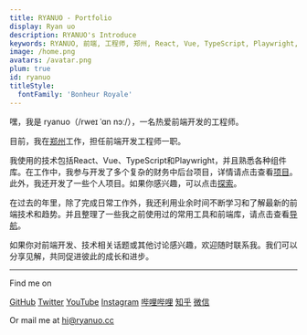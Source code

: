 ```yaml
---
title: RYANUO - Portfolio
display: Ryan uo
description: RYANUO's Introduce
keywords: RYANUO, 前端, 工程师, 郑州, React, Vue, TypeScript, Playwright, 组件库, 财务中后台项目, 个人项目, 前端技术, 导航, GitHub, Twitter, YouTube, Instagram, 哔哩哔哩, 知乎, 微信
image: /home.png
avatars: /avatar.png
plum: true
id: ryanuo
titleStyle:
  fontFamily: 'Bonheur Royale'
---
```


嘿，我是 ryanuo（/rweɪ ˈɑn nɔː/），一名热爱前端开发的工程师。

目前，我在[郑州](https://maps.app.goo.gl/5QSUAwVa8WJZyUFX9)工作，担任前端开发工程师一职。

我使用的技术包括React、Vue、TypeScript和Playwright，并且熟悉各种组件库。在工作中，我参与开发了多个复杂的财务中后台项目，详情请点击查看[项目](/zh/projects)。此外，我还开发了一些个人项目。如果你感兴趣，可以点击[探索](/zh/demos)。

<!-- MdItReplace workyears dynamically calculate the number of years of service -->

在过去的<WordYear/>年里，除了完成日常工作外，我还利用业余时间不断学习和了解最新的前端技术和趋势。并且整理了一些我之前使用过的常用工具和前端库，请点击查看[导航](/zh/navs)。

如果你对前端开发、技术相关话题或其他讨论感兴趣，欢迎随时联系我。我们可以分享见解，共同促进彼此的成长和进步。

<div flex-auto />

---

Find me on

<p flex="~ gap-3 wrap" class="mt--2!">
  <a href="https://github.com/ryanuo" target="_blank"><span op75 i-simple-icons-github /> GitHub</a>
  <a href="https://x.com/ryan7co" target="_blank"><span op75 i-ri-twitter-x-fill /> Twitter</a>
  <a href="https://www.youtube.com/@coRyan" target="_blank"><span op75 i-simple-icons-youtube /> YouTube</a>
  <a href="https://www.instagram.com/ryanuo007" target="_blank"><span op75 i-simple-icons-instagram /> Instagram</a>
  <a href="https://space.bilibili.com/417034781" target="_blank"><span op75 i-simple-icons-bilibili /> 哔哩哔哩</a>
  <a href="https://www.zhihu.com/people/iui9" target="_blank"><span op75 i-simple-icons-zhihu /> 知乎</a>
  <a href="https://mp.weixin.qq.com/s/fQlYFI0aCwrow11HMJwkEw" target="_blank"><span op75 i-simple-icons-wechat /> 微信</a>
</p>

Or mail me at hi@ryanuo.cc
